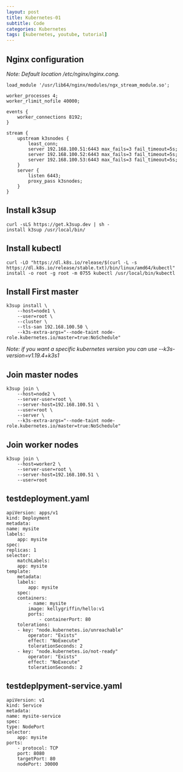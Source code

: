 ```yaml
---
layout: post
title: Kubernetes-01
subtitle: Code 
categories: Kubernetes
tags: [kubernetes, youtube, tutorial]
---
```


## Nginx configuration

*Note: Default location /etc/nginx/nginx.cong.*

    load_module '/usr/lib64/nginx/modules/ngx_stream_module.so';

    worker_processes 4;
    worker_rlimit_nofile 40000;

    events {
        worker_connections 8192;
    }

    stream {
        upstream k3snodes {
            least_conn;
            server 192.168.100.51:6443 max_fails=3 fail_timeout=5s;
            server 192.168.100.52:6443 max_fails=3 fail_timeout=5s;
            server 192.168.100.53:6443 max_fails=3 fail_timeout=5s;
        }
        server {
            listen 6443;
            proxy_pass k3snodes;
        }
    }

## Install k3sup
    curl -sLS https://get.k3sup.dev | sh -
    install k3sup /usr/local/bin/

## Install kubectl
    curl -LO "https://dl.k8s.io/release/$(curl -L -s https://dl.k8s.io/release/stable.txt)/bin/linux/amd64/kubectl"
    install -o root -g root -m 0755 kubectl /usr/local/bin/kubectl

## Install First master
    k3sup install \
    	--host=node1 \
    	--user=root \
    	--cluster \
    	--tls-san 192.168.100.50 \
     	--k3s-extra-args="--node-taint node-role.kubernetes.io/master=true:NoSchedule"

*Note: if you want a specific kubernetes version you can use --k3s-version=v1.19.4+k3s1*    

## Join master nodes
    k3sup join \
    	--host=node2 \
    	--server-user=root \
    	--server-host=192.168.100.51 \
    	--user=root \
    	--server \
    	--k3s-extra-args="--node-taint node-role.kubernetes.io/master=true:NoSchedule"

## Join worker nodes
    k3sup join \
    	--host=worker2 \
    	--server-user=root \
    	--server-host=192.168.100.51 \
    	--user=root

## testdeployment.yaml

    apiVersion: apps/v1
    kind: Deployment
    metadata:
    name: mysite
    labels:
        app: mysite
    spec:
    replicas: 1
    selector:
        matchLabels:
        app: mysite
    template:
        metadata:
        labels:
            app: mysite
        spec:
        containers:
            - name: mysite
            image: kellygriffin/hello:v1
            ports:
                - containerPort: 80
        tolerations:
        - key: "node.kubernetes.io/unreachable"
            operator: "Exists"
            effect: "NoExecute"
            tolerationSeconds: 2
        - key: "node.kubernetes.io/not-ready"
            operator: "Exists"
            effect: "NoExecute"
            tolerationSeconds: 2

## testdeplpyment-service.yaml
    apiVersion: v1
    kind: Service
    metadata:
    name: mysite-service
    spec:
    type: NodePort
    selector:
        app: mysite
    ports:
        - protocol: TCP
        port: 8080
        targetPort: 80
        nodePort: 30000